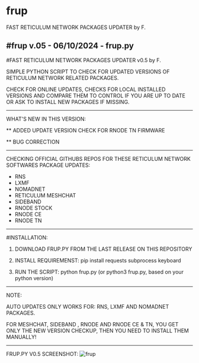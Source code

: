 # frup
FAST RETICULUM NETWORK PACKAGES UPDATER by F.

#frup v.05 - 06/10/2024 - frup.py
--------------------------------------------------------------------

#FAST RETICULUM NETWORK PACKAGES UPDATER v0.5 by F.

SIMPLE PYTHON SCRIPT TO CHECK FOR UPDATED VERSIONS OF RETICULUM NETWORK RELATED PACKAGES.

CHECK FOR ONLINE UPDATES, CHECKS FOR LOCAL INSTALLED VERSIONS AND COMPARE THEM TO CONTROL IF YOU ARE UP TO DATE OR ASK TO INSTALL NEW PACKAGES IF MISSING.

--------------------------------------------------------------------

WHAT'S NEW IN THIS VERSION:

** ADDED UPDATE VERSION CHECK FOR RNODE TN FIRMWARE

** BUG CORRECTION


--------------------------------------------------------------------
CHECKING OFFICIAL GITHUBS REPOS FOR THESE RETICULUM NETWORK SOFTWARES PACKAGE UPDATES: 

*  RNS 
*  LXMF 
*  NOMADNET 
*  RETICULUM MESHCHAT 
*  SIDEBAND 
*  RNODE STOCK
*  RNODE CE
*  RNODE TN

--------------------------------------------------------------------

#INSTALLATION:

1) DOWNLOAD FRUP.PY FROM THE LAST RELEASE ON THIS REPOSITORY 

2) INSTALL REQUIREMENST:
    pip install requests subprocess keyboard

3) RUN THE SCRIPT:
    python frup.py 
    (or python3 frup.py, based on your python version)

--------------------------------------------------------------------

NOTE: 

AUTO UPDATES ONLY WORKS FOR: RNS, LXMF AND NOMADNET PACKAGES. 

FOR MESHCHAT, SIDEBAND , RNODE AND RNODE CE & TN, 
YOU GET ONLY THE NEW VERSION CHECKUP, 
THEN YOU NEED TO INSTALL THEM MANUALLY!

--------------------------------------------------------------------
FRUP.PY V0.5 SCREENSHOT:
![frup](https://github.com/user-attachments/assets/7917a54e-83a6-4b1c-84d7-1d4b66a51985)


